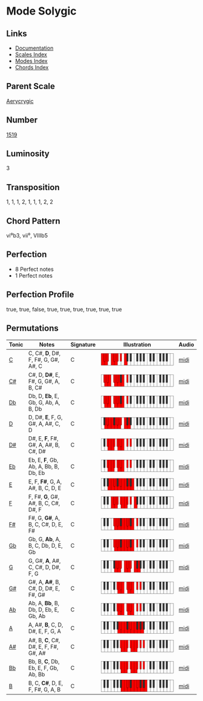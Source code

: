 # Mode Solygic

## Links

- [Documentation](README.md)
- [Scales Index](Scales.md)
- [Modes Index](Modes.md)
- [Chords Index](Chords.md)

## Parent Scale

[Aerycrygic](ScaleAerycrygic.md)

## Number

[1519](https://ianring.com/musictheory/scales/1519)

## Luminosity

3

## Transposition

1, 1, 1, 2, 1, 1, 1, 2, 2

## Chord Pattern

vi⁰b3, vii⁰, VIIIb5

## Perfection

- 8 Perfect notes
- 1 Perfect notes

## Perfection Profile

true, true, false, true, true, true, true, true, true

## Permutations

| Tonic | Notes | Signature | Illustration | Audio |
|-------|-------|-----------|--------------|-------|
| [C](ModeCNaturalSolygic.md) | C, C#, **D**, D#, F, F#, G, G#, A#, C | C | ![CNaturalSolygic](ModeCNaturalSolygic.png) | [midi](https://github.com/edipermadi/music/blob/main/docs/ModeCNaturalSolygic.mid?raw=true) |
| [C#](ModeCSharpSolygic.md) | C#, D, **D#**, E, F#, G, G#, A, B, C# | C | ![CSharpSolygic](ModeCSharpSolygic.png) | [midi](https://github.com/edipermadi/music/blob/main/docs/ModeCSharpSolygic.mid?raw=true) |
| [Db](ModeDFlatSolygic.md) | Db, D, **Eb**, E, Gb, G, Ab, A, B, Db | C | ![DFlatSolygic](ModeDFlatSolygic.png) | [midi](https://github.com/edipermadi/music/blob/main/docs/ModeDFlatSolygic.mid?raw=true) |
| [D](ModeDNaturalSolygic.md) | D, D#, **E**, F, G, G#, A, A#, C, D | C | ![DNaturalSolygic](ModeDNaturalSolygic.png) | [midi](https://github.com/edipermadi/music/blob/main/docs/ModeDNaturalSolygic.mid?raw=true) |
| [D#](ModeDSharpSolygic.md) | D#, E, **F**, F#, G#, A, A#, B, C#, D# | C | ![DSharpSolygic](ModeDSharpSolygic.png) | [midi](https://github.com/edipermadi/music/blob/main/docs/ModeDSharpSolygic.mid?raw=true) |
| [Eb](ModeEFlatSolygic.md) | Eb, E, **F**, Gb, Ab, A, Bb, B, Db, Eb | C | ![EFlatSolygic](ModeEFlatSolygic.png) | [midi](https://github.com/edipermadi/music/blob/main/docs/ModeEFlatSolygic.mid?raw=true) |
| [E](ModeENaturalSolygic.md) | E, F, **F#**, G, A, A#, B, C, D, E | C | ![ENaturalSolygic](ModeENaturalSolygic.png) | [midi](https://github.com/edipermadi/music/blob/main/docs/ModeENaturalSolygic.mid?raw=true) |
| [F](ModeFNaturalSolygic.md) | F, F#, **G**, G#, A#, B, C, C#, D#, F | C | ![FNaturalSolygic](ModeFNaturalSolygic.png) | [midi](https://github.com/edipermadi/music/blob/main/docs/ModeFNaturalSolygic.mid?raw=true) |
| [F#](ModeFSharpSolygic.md) | F#, G, **G#**, A, B, C, C#, D, E, F# | C | ![FSharpSolygic](ModeFSharpSolygic.png) | [midi](https://github.com/edipermadi/music/blob/main/docs/ModeFSharpSolygic.mid?raw=true) |
| [Gb](ModeGFlatSolygic.md) | Gb, G, **Ab**, A, B, C, Db, D, E, Gb | C | ![GFlatSolygic](ModeGFlatSolygic.png) | [midi](https://github.com/edipermadi/music/blob/main/docs/ModeGFlatSolygic.mid?raw=true) |
| [G](ModeGNaturalSolygic.md) | G, G#, **A**, A#, C, C#, D, D#, F, G | C | ![GNaturalSolygic](ModeGNaturalSolygic.png) | [midi](https://github.com/edipermadi/music/blob/main/docs/ModeGNaturalSolygic.mid?raw=true) |
| [G#](ModeGSharpSolygic.md) | G#, A, **A#**, B, C#, D, D#, E, F#, G# | C | ![GSharpSolygic](ModeGSharpSolygic.png) | [midi](https://github.com/edipermadi/music/blob/main/docs/ModeGSharpSolygic.mid?raw=true) |
| [Ab](ModeAFlatSolygic.md) | Ab, A, **Bb**, B, Db, D, Eb, E, Gb, Ab | C | ![AFlatSolygic](ModeAFlatSolygic.png) | [midi](https://github.com/edipermadi/music/blob/main/docs/ModeAFlatSolygic.mid?raw=true) |
| [A](ModeANaturalSolygic.md) | A, A#, **B**, C, D, D#, E, F, G, A | C | ![ANaturalSolygic](ModeANaturalSolygic.png) | [midi](https://github.com/edipermadi/music/blob/main/docs/ModeANaturalSolygic.mid?raw=true) |
| [A#](ModeASharpSolygic.md) | A#, B, **C**, C#, D#, E, F, F#, G#, A# | C | ![ASharpSolygic](ModeASharpSolygic.png) | [midi](https://github.com/edipermadi/music/blob/main/docs/ModeASharpSolygic.mid?raw=true) |
| [Bb](ModeBFlatSolygic.md) | Bb, B, **C**, Db, Eb, E, F, Gb, Ab, Bb | C | ![BFlatSolygic](ModeBFlatSolygic.png) | [midi](https://github.com/edipermadi/music/blob/main/docs/ModeBFlatSolygic.mid?raw=true) |
| [B](ModeBNaturalSolygic.md) | B, C, **C#**, D, E, F, F#, G, A, B | C | ![BNaturalSolygic](ModeBNaturalSolygic.png) | [midi](https://github.com/edipermadi/music/blob/main/docs/ModeBNaturalSolygic.mid?raw=true) |
